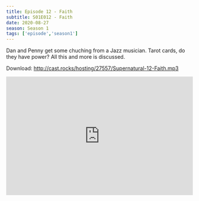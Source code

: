 ```yaml
---
title: Episode 12 - Faith
subtitle: S01E012 - Faith
date: 2020-08-27
season: Season 1
tags: ['episode','season1']
---
```


Dan and Penny get some chuching from a Jazz musician. Tarot cards, do they have power? All this and more is discussed.

Download: <a href="http://cast.rocks/hosting/27557/Supernatural-12-Faith.mp3" Alt="Episode 12 - Faith">http://cast.rocks/hosting/27557/Supernatural-12-Faith.mp3</a>

<iframe src="https://cast.rocks/player/27557/Supernatural-12-Faith.mp3?episodeTitle=Episode%2012%20-%20Faith&podcastTitle=Couple%20of%20Idjits&episodeDate=August%2027th%2C%202020&imageURL=https%3A%2F%2Fcast.rocks%2Fhosting%2F27557%2Ffeeds%2FCAURZ.jpg" style="border: none; min-height: 265px; max-height: 320px; max-width: 558px; min-width: 270px; width: 100%; height: 100%;" scrollbars="no"></iframe>
